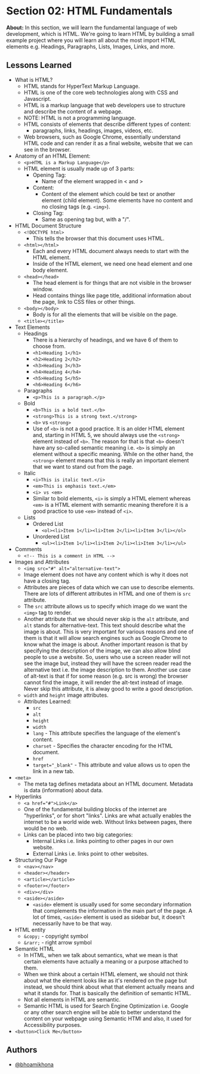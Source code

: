 # Section 02: HTML Fundamentals

**About:** In this section, we will learn the fundamental language of web development, which is HTML. We're going to learn HTML by building a small example project where you will learn all about the most import HTML elements e.g. Headings, Paragraphs, Lists, Images, Links, and more.

## Lessons Learned

- What is HTML?
  - HTML stands for HyperText Markup Language.
  - HTML is one of the core web technologies along with CSS and Javascript.
  - HTML is a markup language that web developers use to structure and describe the content of a webpage.
  - NOTE: HTML is not a programming language.
  - HTML consists of elements that describe different types of content:
    - paragraphs, links, headings, images, videos, etc.
  - Web browsers, such as Google Chrome, essentially understand HTML code and can render it as a final website, website that we can see in the browser.
- Anatomy of an HTML Element:
  - `<p>HTML is a Markup Language</p>`
  - HTML element is usually made up of 3 parts:
    - Opening Tag:
      - Name of the element wrapped in < and >
    - Content:
      - Content of the element which could be text or another element (child element). Some elements have no content and no closing tags (e.g. `<img>`).
    - Closing Tag:
      - Same as opening tag but, with a "/".
- HTML Document Structure
  - `<!DOCTYPE html>`
    - This tells the browser that this document uses HTML.
  - `<html></html>`
    - Each and every HTML document always needs to start with the HTML element.
    - Inside of the HTML element, we need one head element and one body element.
  - `<head></head>`
    - The head element is for things that are not visible in the browser window.
    - Head contains things like page title, additional information about the page, link to CSS files or other things.
  - `<body></body>`
    - Body is for all the elements that will be visible on the page.
  - `<title></title>`
- Text Elements
  - Headings
    - There is a hierarchy of headings, and we have 6 of them to choose from.
    - `<h1>Heading 1</h1>`
    - `<h2>Heading 2</h2>`
    - `<h3>Heading 3</h3>`
    - `<h4>Heading 4</h4>`
    - `<h5>Heading 5</h5>`
    - `<h6>Heading 6</h6>`
  - Paragraphs
    - `<p>This is a paragraph.</p>`
  - Bold
    - `<b>This is a bold text.</b>`
    - `<strong>This is a strong text.</strong>`
    - `<b>` vs `<strong>`
    - Use of `<b>` is not a good practice. It is an older HTML element and, starting in HTML 5, we should always use the `<strong>` element instead of `<b>`. The reason for that is that `<b>` doesn't have any so-called semantic meaning i.e. `<b>` is simply an element without a specific meaning. While on the other hand, the `<strong>` element means that this is really an important element that we want to stand out from the page.
  - Italic
    - `<i>This is italic text.</i>`
    - `<em>This is emphasis text.</em>`
    - `<i> vs <em>`
    - Similar to bold elements, `<i>` is simply a HTML element whereas `<em>` is a HTML element with semantic meaning therefore it is a good practice to use `<em>` instead of `<i>`.
  - Lists
    - Ordered List
      - `<ol><li>Item 1</li><li>Item 2</li><li>Item 3</li></ol>`
    - Unordered List
      - `<ul><li>Item 1</li><li>Item 2</li><li>Item 3</li></ul>`
- Comments
  - `<!-- This is a comment in HTML -->`
- Images and Attributes
  - `<img src="#" alt="alternative-text">`
  - Image element does not have any content which is why it does not have a closing tag.
  - Attributes are pieces of data which we can use to describe elements. There are lots of different attributes in HTML and one of them is `src` attribute.
  - The `src` attribute allows us to specify which image do we want the `<img>` tag to render.
  - Another attribute that we should never skip is the `alt` attribute, and `alt` stands for alternative-text. This text should describe what the image is about. This is very important for various reasons and one of them is that it will allow search engines such as Google Chrome to know what the image is about. Another important reason is that by specifying the description of the image, we can also allow blind people to use a website. So, users who use a screen reader will not see the image but, instead they will have the screen reader read the alternative text i.e. the image description to them. Another use case of alt-text is that if for some reason (e.g. src is wrong) the browser cannot find the image, it will render the alt-text instead of image. Never skip this attribute, it is alway good to write a good description.
  - `width` and `height` image attributes.
  - Attributes Learned:
    - `src`
    - `alt`
    - `height`
    - `width`
    - `lang` - This attribute specifies the language of the element's content.
    - `charset` - Specifies the character encoding for the HTML document.
    - `href`
    - `target="_blank"` - This attribute and value allows us to open the link in a new tab.
- `<meta>`
  - The meta tag defines metadata about an HTML document. Metadata is data (information) about data.
- Hyperlinks
  - `<a href="#">Link</a>`
  - One of the fundamental building blocks of the internet are "hyperlinks", or for short "links". Links are what actually enables the internet to be a world wide web. Without links between pages, there would be no web.
  - Links can be placed into two big categories:
    - Internal Links i.e. links pointing to other pages in our own website.
    - External Links i.e. links point to other websites.
- Structuring Our Page
  - `<nav></nav>`
  - `<header></header>`
  - `<article></article>`
  - `<footer></footer>`
  - `<div></div>`
  - `<aside></aside>`
    - `<aside>` element is usually used for some secondary information that complements the information in the main part of the page. A lot of times, `<aside>` element is used as sidebar but, it doesn't necessarily have to be that way.
- HTML entity
  - `&copy;` - copyright symbol
  - `&rarr;` - right arrow symbol
- Semantic HTML
  - In HTML, when we talk about semantics, what we mean is that certain elements have actually a meaning or a purpose attached to them.
  - When we think about a certain HTML element, we should not think about what the element looks like as it's rendered on the page but instead, we should think about what that element actually means and what it stands for. That is basically the definition of semantic HTML.
  - Not all elements in HTML are semantic.
  - Semantic HTML is used for Search Engine Optimization i.e. Google or any other search engine will be able to better understand the content on your webpage using Semantic HTMl and also, it used for Accessibility purposes.
- `<button>Click Me</button>`

## Authors

- [@bhoamikhona](https://github.com/bhoamikhona)
